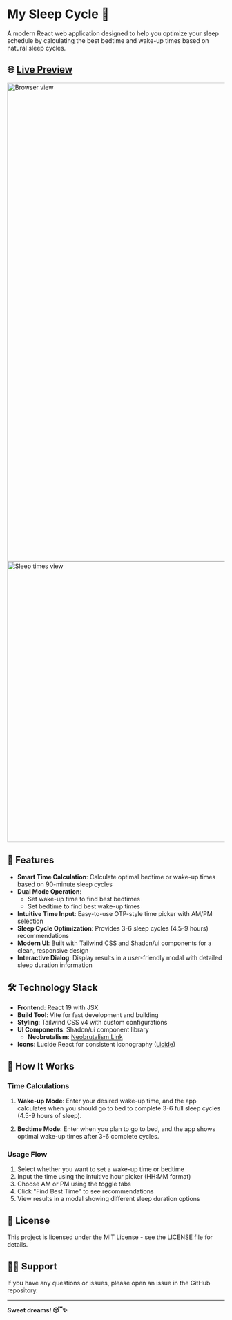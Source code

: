 # My Sleep Cycle 🌙

A modern React web application designed to help you optimize your sleep schedule by calculating the best bedtime and wake-up times based on natural sleep cycles.

## 🌐 [Live Preview](https://my-sleep-cycle.vercel.app/)

<img width="643" height="1107" alt="Browser view" src="https://github.com/user-attachments/assets/8f3c079a-af35-465b-aae7-1ee65cc05866" />

<img width="513" height="649" alt="Sleep times view" src="https://github.com/user-attachments/assets/6177891a-f20c-464c-abde-c56f764a8695" />


## 🚀 Features

- **Smart Time Calculation**: Calculate optimal bedtime or wake-up times based on 90-minute sleep cycles
- **Dual Mode Operation**: 
  - Set wake-up time to find best bedtimes
  - Set bedtime to find best wake-up times
- **Intuitive Time Input**: Easy-to-use OTP-style time picker with AM/PM selection
- **Sleep Cycle Optimization**: Provides 3-6 sleep cycles (4.5-9 hours) recommendations
- **Modern UI**: Built with Tailwind CSS and Shadcn/ui components for a clean, responsive design
- **Interactive Dialog**: Display results in a user-friendly modal with detailed sleep duration information

## 🛠️ Technology Stack

- **Frontend**: React 19 with JSX
- **Build Tool**: Vite for fast development and building
- **Styling**: Tailwind CSS v4 with custom configurations
- **UI Components**: Shadcn/ui component library
    - **Neobrutalism**: [Neobrutalism Link](https://www.neobrutalism.dev/docs) 
- **Icons**: Lucide React for consistent iconography ([Licide](https://lucide.dev/))

## 🎯 How It Works

### Time Calculations

1. **Wake-up Mode**: Enter your desired wake-up time, and the app calculates when you should go to bed to complete 3-6 full sleep cycles (4.5-9 hours of sleep).

2. **Bedtime Mode**: Enter when you plan to go to bed, and the app shows optimal wake-up times after 3-6 complete cycles.

### Usage Flow

1. Select whether you want to set a wake-up time or bedtime
2. Input the time using the intuitive hour picker (HH:MM format)
3. Choose AM or PM using the toggle tabs
4. Click "Find Best Time" to see recommendations
5. View results in a modal showing different sleep duration options

## 📝 License

This project is licensed under the MIT License - see the LICENSE file for details.

## 🙋‍♂️ Support

If you have any questions or issues, please open an issue in the GitHub repository.

---

**Sweet dreams! 😴✨**
